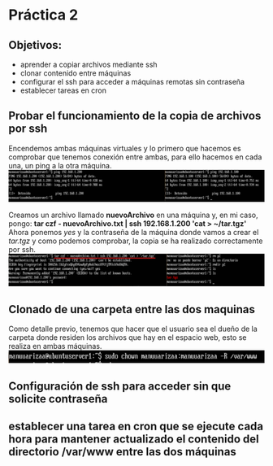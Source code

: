 # Práctica 2

## Objetivos:
- aprender a copiar archivos mediante ssh
- clonar contenido entre máquinas
- configurar el ssh para acceder a máquinas remotas sin contraseña
- establecer tareas en cron

## Probar el funcionamiento de la copia de archivos por ssh
Encendemos ambas máquinas virtuales y lo primero que hacemos es comprobar que tenemos conexión entre ambas, para ello hacemos en cada una, un ping a la otra máquina.
![imagen](https://github.com/manuuarizaa/SWAP/blob/master/practica2/ComprobacionPing.png)

Creamos un archivo llamado **nuevoArchivo** en una máquina y, en mi caso, pongo: **tar czf - nuevoArchivo.txt | ssh 192.168.1.200 'cat > ~/tar.tgz'**
Ahora ponemos *yes* y la contraseña de la máquina donde vamos a crear el *tar.tgz* y como podemos comprobar, la copia se ha realizado correctamente por ssh.
![imagen](https://github.com/manuuarizaa/SWAP/blob/master/practica2/pruebaCopiaSSH.png)

## Clonado de una carpeta entre las dos maquinas
Como detalle previo, tenemos que hacer que el usuario sea el dueño de la carpeta donde residen los archivos que hay en el espacio web, esto se realiza en ambas máquinas.
![imagen](https://github.com/manuuarizaa/SWAP/blob/master/practica2/UsoChown.png)

## Configuración de ssh para acceder sin que solicite contraseña

## establecer una tarea en cron que se ejecute cada hora para mantener actualizado el contenido del directorio /var/www entre las dos máquinas

